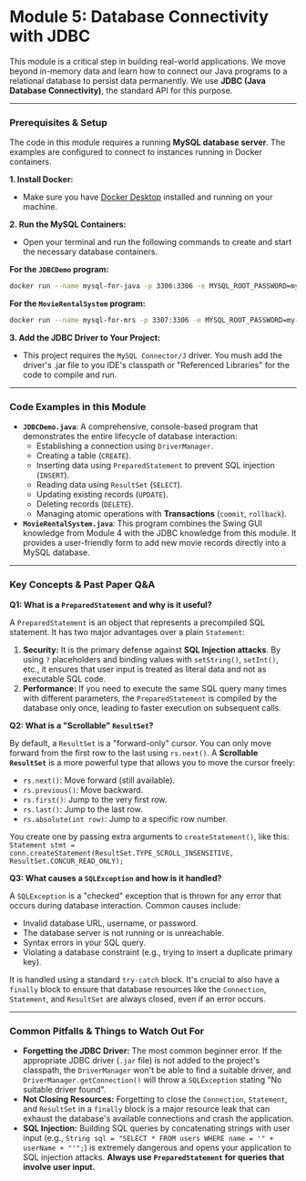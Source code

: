 # Module 5: Database Connectivity with JDBC

This module is a critical step in building real-world applications. We move beyond in-memory data and learn how to connect our Java programs to a relational database to persist data permanently. We use **JDBC (Java Database Connectivity)**, the standard API for this purpose.

---

### Prerequisites & Setup

The code in this module requires a running **MySQL database server**. The examples are configured to connect to instances running in Docker containers.

**1. Install Docker:**

- Make sure you have [Docker Desktop](https://www.docker.com/products/docker-desktop/) installed and running on your machine.

**2. Run the MySQL Containers:**

- Open your terminal and run the following commands to create and start the necessary database containers.

**For the `JDBCDemo` program:**

```bash
docker run --name mysql-for-java -p 3306:3306 -e MYSQL_ROOT_PASSWORD=my-secret-pw -e MYSQL_DATABASE=csc409_db -d mysql:8.0

```

**For the `MovieRentalSystem` program:**

```bash
docker run --name mysql-for-mrs -p 3307:3306 -e MYSQL_ROOT_PASSWORD=my-secret-pw -e MYSQL_DATABASE=mrs_db -d mysql:8.0
```

**3. Add the JDBC Driver to Your Project:**

- This project requires the `MySQL Connector/J` driver. You mush add the driver's .jar file to you IDE's classpath or "Referenced Libraries" for the code to compile and run.

---

### Code Examples in this Module

- **`JDBCDemo.java`**: A comprehensive, console-based program that demonstrates the entire lifecycle of database interaction:
  - Establishing a connection using `DriverManager`.
  - Creating a table (`CREATE`).
  - Inserting data using `PreparedStatement` to prevent SQL injection (`INSERT`).
  - Reading data using `ResultSet` (`SELECT`).
  - Updating existing records (`UPDATE`).
  - Deleting records (`DELETE`).
  - Managing atomic operations with **Transactions** (`commit`, `rollback`).
- **`MovieRentalSystem.java`**: This program combines the Swing GUI knowledge from Module 4 with the JDBC knowledge from this module. It provides a user-friendly form to add new movie records directly into a MySQL database.

---

### Key Concepts & Past Paper Q&A

**Q1: What is a `PreparedStatement` and why is it useful?**

A `PreparedStatement` is an object that represents a precompiled SQL statement. It has two major advantages over a plain `Statement`:

1.  **Security:** It is the primary defense against **SQL Injection attacks**. By using `?` placeholders and binding values with `setString()`, `setInt()`, etc., it ensures that user input is treated as literal data and not as executable SQL code.
2.  **Performance:** If you need to execute the same SQL query many times with different parameters, the `PreparedStatement` is compiled by the database only once, leading to faster execution on subsequent calls.

**Q2: What is a "Scrollable" `ResultSet`?**

By default, a `ResultSet` is a "forward-only" cursor. You can only move forward from the first row to the last using `rs.next()`. A **Scrollable `ResultSet`** is a more powerful type that allows you to move the cursor freely:

- `rs.next()`: Move forward (still available).
- `rs.previous()`: Move backward.
- `rs.first()`: Jump to the very first row.
- `rs.last()`: Jump to the last row.
- `rs.absolute(int row)`: Jump to a specific row number.

You create one by passing extra arguments to `createStatement()`, like this:
`Statement stmt = conn.createStatement(ResultSet.TYPE_SCROLL_INSENSITIVE, ResultSet.CONCUR_READ_ONLY);`

**Q3: What causes a `SQLException` and how is it handled?**

A `SQLException` is a "checked" exception that is thrown for any error that occurs during database interaction. Common causes include:

- Invalid database URL, username, or password.
- The database server is not running or is unreachable.
- Syntax errors in your SQL query.
- Violating a database constraint (e.g., trying to insert a duplicate primary key).

It is handled using a standard `try-catch` block. It's crucial to also have a `finally` block to ensure that database resources like the `Connection`, `Statement`, and `ResultSet` are always closed, even if an error occurs.

---

### Common Pitfalls & Things to Watch Out For

- **Forgetting the JDBC Driver:** The most common beginner error. If the appropriate JDBC driver (`.jar` file) is not added to the project's classpath, the `DriverManager` won't be able to find a suitable driver, and `DriverManager.getConnection()` will throw a `SQLException` stating "No suitable driver found".
- **Not Closing Resources:** Forgetting to close the `Connection`, `Statement`, and `ResultSet` in a `finally` block is a major resource leak that can exhaust the database's available connections and crash the application.
- **SQL Injection:** Building SQL queries by concatenating strings with user input (e.g., `String sql = "SELECT * FROM users WHERE name = '" + userName + "'";`) is extremely dangerous and opens your application to SQL injection attacks. **Always use `PreparedStatement` for queries that involve user input.**
